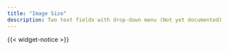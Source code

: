 ```yaml
---
title: "Image Size"
description: Two text fields with drop-down menu (Not yet documented)
---
```


{{< widget-notice >}}
